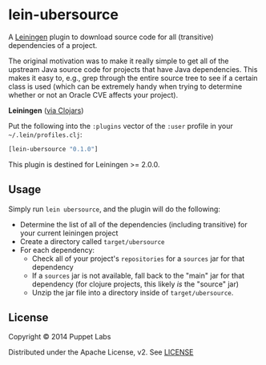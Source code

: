 # lein-ubersource

A [Leiningen](https://github.com/technomancy/leiningen) plugin to download source code for all (transitive) dependencies of a project.

The original motivation was to make it really simple to get all of the upstream Java source code for projects that have Java dependencies.  This makes it easy to, e.g., grep through the entire source tree to see if a certain class is used (which can be extremely handy when trying to determine whether or not an Oracle CVE affects your project).

__Leiningen__ ([via Clojars](https://clojars.org/lein-ubersource))

Put the following into the `:plugins` vector of the `:user` profile in your `~/.lein/profiles.clj`:

```clojure
[lein-ubersource "0.1.0"]
```

This plugin is destined for Leiningen >= 2.0.0.

## Usage

Simply run `lein ubersource`, and the plugin will do the following:

* Determine the list of all of the dependencies (including transitive) for your current leiningen project
* Create a directory called `target/ubersource`
* For each dependency:
   * Check all of your project's `repositories` for a `sources` jar for that dependency
   * If a `sources` jar is not available, fall back to the "main" jar for that dependency (for clojure projects, this likely *is* the "source" jar)
   * Unzip the jar file into a directory inside of `target/ubersource`.

## License

Copyright &copy; 2014 Puppet Labs

Distributed under the Apache License, v2.  See [LICENSE](./LICENSE)
